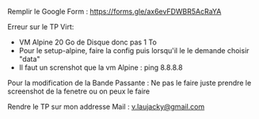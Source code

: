 Remplir le Google Form : https://forms.gle/ax6evFDWBR5AcRaYA

Erreur sur le TP Virt: 

- VM Alpine 20 Go de Disque donc pas 1 To
- Pour le setup-alpine, faire la config puis lorsqu'il le le demande choisir "data"
- Il faut un screnshot que la vm Alpine : ping 8.8.8.8

Pour la modification de la Bande Passante : Ne pas le faire juste prendre le screenshot de la fenetre ou on peux le faire 


Rendre le TP sur mon addresse Mail : v.laujacky@gmail.com
